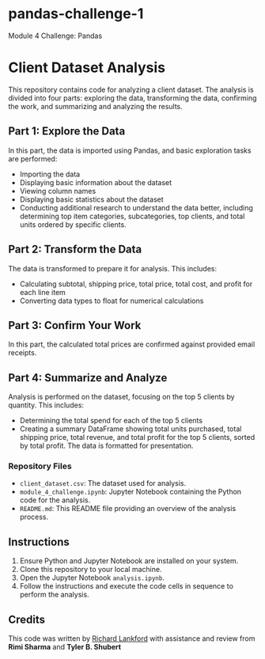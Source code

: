# pandas-challenge-1
Module 4 Challenge: Pandas

# Client Dataset Analysis

This repository contains code for analyzing a client dataset. The analysis is divided into four parts: exploring the data, transforming the data, confirming the work, and summarizing and analyzing the results.

## Part 1: Explore the Data

In this part, the data is imported using Pandas, and basic exploration tasks are performed:
- Importing the data
- Displaying basic information about the dataset
- Viewing column names
- Displaying basic statistics about the dataset
- Conducting additional research to understand the data better, including determining top item categories, subcategories, top clients, and total units ordered by specific clients.

## Part 2: Transform the Data

The data is transformed to prepare it for analysis. This includes:
- Calculating subtotal, shipping price, total price, total cost, and profit for each line item
- Converting data types to float for numerical calculations

## Part 3: Confirm Your Work

In this part, the calculated total prices are confirmed against provided email receipts.

## Part 4: Summarize and Analyze

Analysis is performed on the dataset, focusing on the top 5 clients by quantity. This includes:
- Determining the total spend for each of the top 5 clients
- Creating a summary DataFrame showing total units purchased, total shipping price, total revenue, and total profit for the top 5 clients, sorted by total profit. The data is formatted for presentation.

### Repository Files
- `client_dataset.csv`: The dataset used for analysis.
- `module_4_challenge.ipynb`: Jupyter Notebook containing the Python code for the analysis.
- `README.md`: This README file providing an overview of the analysis process.

## Instructions

1. Ensure Python and Jupyter Notebook are installed on your system.
2. Clone this repository to your local machine.
3. Open the Jupyter Notebook `analysis.ipynb`.
4. Follow the instructions and execute the code cells in sequence to perform the analysis.

## Credits 
This code was written by [Richard Lankford](https://github.com/rwlankford/pandas-challenge-1) with assistance and review from **Rimi Sharma** and **Tyler B. Shubert**


